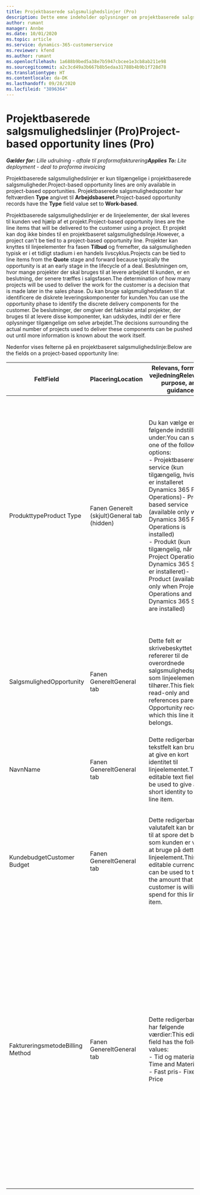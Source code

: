 ```yaml
---
title: Projektbaserede salgsmulighedslinjer (Pro)
description: Dette emne indeholder oplysninger om projektbaserede salgsmulighedslinjer. (Pro)
author: rumant
manager: Annbe
ms.date: 10/01/2020
ms.topic: article
ms.service: dynamics-365-customerservice
ms.reviewer: kfend
ms.author: rumant
ms.openlocfilehash: 1a688b9bed5a38e7b5947cbcee1e3cb8ab211e98
ms.sourcegitcommit: a2c3cd49a3b667b8b5edaa31788b4b9b1f728d78
ms.translationtype: HT
ms.contentlocale: da-DK
ms.lasthandoff: 09/28/2020
ms.locfileid: "3896364"
---
```

# <a name="project-based-opportunity-lines-pro"></a><span data-ttu-id="0cbcd-104">Projektbaserede salgsmulighedslinjer (Pro)</span><span class="sxs-lookup"><span data-stu-id="0cbcd-104">Project-based opportunity lines (Pro)</span></span>

<span data-ttu-id="0cbcd-105">_**Gælder for:** Lille udrulning - aftale til proformafakturering_</span><span class="sxs-lookup"><span data-stu-id="0cbcd-105">_**Applies To:** Lite deployment - deal to proforma invoicing_</span></span>

<span data-ttu-id="0cbcd-106">Projektbaserede salgsmulighedslinjer er kun tilgængelige i projektbaserede salgsmuligheder.</span><span class="sxs-lookup"><span data-stu-id="0cbcd-106">Project-based opportunity lines are only available in project-based opportunities.</span></span> <span data-ttu-id="0cbcd-107">Projektbaserede salgsmulighedsposter har feltværdien **Type** angivet til **Arbejdsbaseret**.</span><span class="sxs-lookup"><span data-stu-id="0cbcd-107">Project-based opportunity records have the **Type** field value set to **Work-based**.</span></span>

<span data-ttu-id="0cbcd-108">Projektbaserede salgsmulighedslinjer er de linjeelementer, der skal leveres til kunden ved hjælp af et projekt.</span><span class="sxs-lookup"><span data-stu-id="0cbcd-108">Project-based opportunity lines are the line items that will be delivered to the customer using a project.</span></span> <span data-ttu-id="0cbcd-109">Et projekt kan dog ikke bindes til en projektbaseret salgsmulighedslinje.</span><span class="sxs-lookup"><span data-stu-id="0cbcd-109">However, a project can't be tied to a project-based opportunity line.</span></span> <span data-ttu-id="0cbcd-110">Projekter kan knyttes til linjeelementer fra fasen **Tilbud** og fremefter, da salgsmuligheden typisk er i et tidligt stadium i en handels livscyklus.</span><span class="sxs-lookup"><span data-stu-id="0cbcd-110">Projects can be tied to line items from the **Quote** stage and forward because typically the opportunity is at an early stage in the lifecycle of a deal.</span></span> <span data-ttu-id="0cbcd-111">Beslutningen om, hvor mange projekter der skal bruges til at levere arbejdet til kunden, er en beslutning, der senere træffes i salgsfasen.</span><span class="sxs-lookup"><span data-stu-id="0cbcd-111">The determination of how many projects will be used to deliver the work for the customer is a decision that is made later in the sales phase.</span></span> <span data-ttu-id="0cbcd-112">Du kan bruge salgsmulighedsfasen til at identificere de diskrete leveringskomponenter for kunden.</span><span class="sxs-lookup"><span data-stu-id="0cbcd-112">You can use the opportunity phase to identify the discrete delivery components for the customer.</span></span> <span data-ttu-id="0cbcd-113">De beslutninger, der omgiver det faktiske antal projekter, der bruges til at levere disse komponenter, kan udskydes, indtil der er flere oplysninger tilgængelige om selve arbejdet.</span><span class="sxs-lookup"><span data-stu-id="0cbcd-113">The decisions surrounding the actual number of projects used to deliver these components can be pushed out until more information is known about the work itself.</span></span>

<span data-ttu-id="0cbcd-114">Nedenfor vises felterne på en projektbaseret salgsmulighedslinje:</span><span class="sxs-lookup"><span data-stu-id="0cbcd-114">Below are the fields on a project-based opportunity line:</span></span>

| <span data-ttu-id="0cbcd-115">**Felt**</span><span class="sxs-lookup"><span data-stu-id="0cbcd-115">**Field**</span></span> | <span data-ttu-id="0cbcd-116">**Placering**</span><span class="sxs-lookup"><span data-stu-id="0cbcd-116">**Location**</span></span> | <span data-ttu-id="0cbcd-117">**Relevans, formål og vejledning**</span><span class="sxs-lookup"><span data-stu-id="0cbcd-117">**Relevance, purpose, and guidance**</span></span> | <span data-ttu-id="0cbcd-118">**Downstream-virkning**</span><span class="sxs-lookup"><span data-stu-id="0cbcd-118">**Downstream impact**</span></span> |
| --- | --- | --- | --- |
| <span data-ttu-id="0cbcd-119">Produkttype</span><span class="sxs-lookup"><span data-stu-id="0cbcd-119">Product Type</span></span> | <span data-ttu-id="0cbcd-120">Fanen Generelt (skjult)</span><span class="sxs-lookup"><span data-stu-id="0cbcd-120">General tab (hidden)</span></span> | <span data-ttu-id="0cbcd-121">Du kan vælge en af følgende indstillinger under:</span><span class="sxs-lookup"><span data-stu-id="0cbcd-121">You can select one of the following options:</span></span></br><span data-ttu-id="0cbcd-122">- Projektbaseret service (kun tilgængelig, hvis der er installeret Dynamics 365 Project Operations)</span><span class="sxs-lookup"><span data-stu-id="0cbcd-122">- Project-based service (available only when Dynamics 365 Project Operations is installed)</span></span></br><span data-ttu-id="0cbcd-123">- Produkt (kun tilgængelig, når Project Operations og Dynamics 365 Sales er installeret)</span><span class="sxs-lookup"><span data-stu-id="0cbcd-123">- Product (available only when Project Operations and Dynamics 365 Sales are installed)</span></span> | <span data-ttu-id="0cbcd-124">Værdien i dette felt er angivet til **Projektbaseret service**, når du opretter en projektbaserede salgsmulighedslinje fra gitteret for projektbaserede linjer i salgsmuligheden.</span><span class="sxs-lookup"><span data-stu-id="0cbcd-124">The value of this field is set to **Project-based service** when you create a project-based opportunity line from the project-based lines grid on the Opportunity.</span></span> <br> <span data-ttu-id="0cbcd-125">Hvis du ændrer eller tilsidesætter denne værdi, aktiveres projektfunktionen ikke i dine projektbaserede linjeelementer.</span><span class="sxs-lookup"><span data-stu-id="0cbcd-125">If you change or override this value, the project functionality won't be enabled on your project-based line items.</span></span> |
| <span data-ttu-id="0cbcd-126">Salgsmulighed</span><span class="sxs-lookup"><span data-stu-id="0cbcd-126">Opportunity</span></span> | <span data-ttu-id="0cbcd-127">Fanen Generelt</span><span class="sxs-lookup"><span data-stu-id="0cbcd-127">General tab</span></span> | <span data-ttu-id="0cbcd-128">Dette felt er skrivebeskyttet og refererer til de overordnede salgsmulighedsposter, som linjeelementet tilhører.</span><span class="sxs-lookup"><span data-stu-id="0cbcd-128">This field is read-only and references parent Opportunity record to which this line item belongs.</span></span> | <span data-ttu-id="0cbcd-129">Dette felt har ingen downstream-virkning.</span><span class="sxs-lookup"><span data-stu-id="0cbcd-129">There is no downstream impact from this field.</span></span> |
| <span data-ttu-id="0cbcd-130">Navn</span><span class="sxs-lookup"><span data-stu-id="0cbcd-130">Name</span></span> | <span data-ttu-id="0cbcd-131">Fanen Generelt</span><span class="sxs-lookup"><span data-stu-id="0cbcd-131">General tab</span></span> | <span data-ttu-id="0cbcd-132">Dette redigerbare tekstfelt kan bruges til at give en kort identitet til linjeelementet.</span><span class="sxs-lookup"><span data-stu-id="0cbcd-132">This editable text field can be used to give a short identity to the line item.</span></span> | <span data-ttu-id="0cbcd-133">Denne værdi overføres til tilbudslinjen, når du opretter et tilbud fra denne salgsmulighed.</span><span class="sxs-lookup"><span data-stu-id="0cbcd-133">This value is carried over to the quote line when you create a quote from this opportunity.</span></span> |
| <span data-ttu-id="0cbcd-134">Kundebudget</span><span class="sxs-lookup"><span data-stu-id="0cbcd-134">Customer Budget</span></span> | <span data-ttu-id="0cbcd-135">Fanen Generelt</span><span class="sxs-lookup"><span data-stu-id="0cbcd-135">General tab</span></span> | <span data-ttu-id="0cbcd-136">Dette redigerbare valutafelt kan bruges til at spore det beløb, som kunden er villig til at bruge på dette linjeelement.</span><span class="sxs-lookup"><span data-stu-id="0cbcd-136">This editable currency field can be used to track the amount that the customer is willing to spend for this line item.</span></span> | <span data-ttu-id="0cbcd-137">Denne værdi overføres til det tilsvarende felt på tilbudslinjen, når du opretter et tilbud fra denne salgsmulighed.</span><span class="sxs-lookup"><span data-stu-id="0cbcd-137">This value is carried over to the corresponding field on the quote line when you create a quote from this opportunity.</span></span> |
| <span data-ttu-id="0cbcd-138">Faktureringsmetode</span><span class="sxs-lookup"><span data-stu-id="0cbcd-138">Billing Method</span></span> | <span data-ttu-id="0cbcd-139">Fanen Generelt</span><span class="sxs-lookup"><span data-stu-id="0cbcd-139">General tab</span></span> | <span data-ttu-id="0cbcd-140">Dette redigerbare felt har følgende værdier:</span><span class="sxs-lookup"><span data-stu-id="0cbcd-140">This editable field has the following values:</span></span></br><span data-ttu-id="0cbcd-141">- Tid og materiale</span><span class="sxs-lookup"><span data-stu-id="0cbcd-141">- Time and Material</span></span></br><span data-ttu-id="0cbcd-142">- Fast pris</span><span class="sxs-lookup"><span data-stu-id="0cbcd-142">- Fixed Price</span></span> | <span data-ttu-id="0cbcd-143">Denne værdi overføres til det tilsvarende felt på tilbudslinjen, når du opretter et tilbud fra denne salgsmulighed.</span><span class="sxs-lookup"><span data-stu-id="0cbcd-143">This value is carried over to the corresponding field on the quote line when you create a quote from this opportunity.</span></span> <span data-ttu-id="0cbcd-144">Når tilbudslinjen er oprettet, er feltet låst og kan ikke ændres.</span><span class="sxs-lookup"><span data-stu-id="0cbcd-144">After the quote line is created, the field is locked and can't be changed.</span></span> <span data-ttu-id="0cbcd-145">Tildel denne feltværdi så præcist som muligt.</span><span class="sxs-lookup"><span data-stu-id="0cbcd-145">Assign this field value as accurately as possible.</span></span> <span data-ttu-id="0cbcd-146">Hvis du har brug for at ændre værdien i dette felt på tilbudslinjen, skal du slette og oprette tilbudslinjen igen.</span><span class="sxs-lookup"><span data-stu-id="0cbcd-146">If you need to change the value of this field on the quote line, delete and re-create the quote line.</span></span> |
